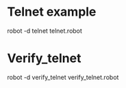 # Telnet example



robot -d telnet telnet.robot

# Verify_telnet
robot -d verify_telnet verify_telnet.robot
